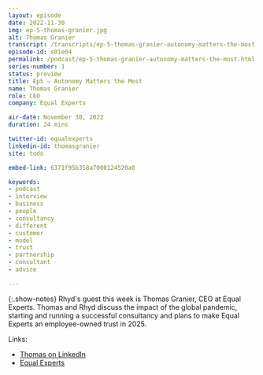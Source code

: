 ```yaml
---
layout: episode
date: 2022-11-30
img: ep-5-thomas-granier.jpg
alt: Thomas Granier
transcript: /transcripts/ep-5-thomas-granier-autonomy-matters-the-most.html
episode-id: s01e04
permalink: /podcast/ep-5-thomas-granier-autonomy-matters-the-most.html
series-number: 1
status: preview
title: Ep5 — Autonomy Matters the Most
name: Thomas Granier
role: CEO
company: Equal Experts

air-date: November 30, 2022
duration: 24 mins

twitter-id: equalexperts
linkedin-id: thomasgranier
site: todo

embed-link: 6371f95b358a7000124520a0

keywords:
- podcast
- interview
- business
- people
- consultancy
- different
- customer
- model
- trust
- partnership
- consultant
- advice

---
```


{:.show-notes}
Rhyd's guest this week is Thomas Granier, CEO at Equal Experts. Thomas and Rhyd discuss the impact of the global pandemic, starting and running a successful consultancy and plans to make Equal Experts an employee-owned trust in 2025.

Links:

* [Thomas on LinkedIn](https://www.linkedin.com/in/thomasgranier/)
* [Equal Experts](https://www.equalexperts.com)
